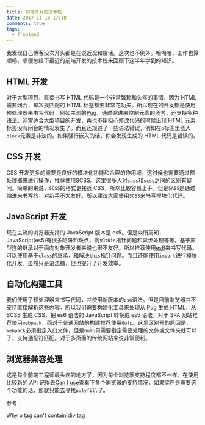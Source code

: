 ```yaml
---
title: 前端开发的技术栈
date: 2017-11-18 17:18
comments: true
tags:
  - frontend
---
```


我发现自己博客没次开头都是在说近况和废话。这次也不例外。哈哈哈，工作也算顺畅，顺便总结下最近的前端开发的技术栈来回顾下这半年学到的知识。

## HTML 开发

对于大型项目，直接书写 HTML 代码是一个非常繁琐和头疼的事情，因为 HTML 需要闭合，每次找匹配的 HTML 标签都要非常花功夫。所以现在的开发都是使用预处理器来书写代码，例如主流的[Pug](https://github.com/pugjs/pug)，通过缩进来控制元素的嵌套，还支持多种语法。非常适合大型项目的开发，再也不用担心修改代码的时候出现 HTML 元素标签没有闭合的情况发生了。而且还规避了一些语法错误，例如在`p`标签里嵌入`block`元素是非法的。如果强行嵌入的话，你会发现生成的 HTML 代码是错误的。

## CSS 开发

CSS 开发更多的需要是良好的模块化功能和合理的作用域。这时候也需要通过预处理器来进行操作，推荐使用[SCSS](http://sass-lang.com/guide)。这里很多人对`sass`和`scss`之间的区别有疑问。简单的来说，`SCSS`的格式更接近 CSS，所以比较容易上手。但是`SASS`是通过缩进来书写的，对新手不太友好。所以建议大家使用`SCSS`来书写模块化代码。

## JavaScript 开发

现在主流的浏览器支持的 JavaScript 版本是 es5。但是众所周知，JavaScript(es5)有很多陷阱和缺点，例如`this`指针问题和异步处理等等。基于原型连的继承对于面向对象开发者来说也很不友好。所以推荐使用[es6](http://es6-features.org/#Constants)来书写代码。可以使用基于`class`的继承，和解决`this`指针问题。而且还能使用`import`进行模块化开发。虽然只是语法糖，但也提升了开发效率。

## 自动化构建工具

我们使用了预处理器来书写代码，并使用新版本的`es6`语法。但是目前浏览器并不支持直接解析这些内容。所以我们需要构建化工具来处理从 Pug 生成 HTML，从 SCSS 生成 CSS，把 es6 语法的 JavaScript 转换成 es5 语法。对于 SPA 网站推荐使用`webpack`，而对于普通网站的构建推荐使用`Gulp`。这里区别开的原因是，`webpack`必须指定入口文件，但是`Gulp`只需要指定需要处理的文件或文件夹就可以了，支持通配符匹配。对于多页面的传统网站来说非常便利。

## 浏览器兼容处理

这是每个前端工程师最头疼的地方了，因为每个浏览器支持程度都不一样。在使用比较新的 API 记得去[Can I use](https://caniuse.com/)查看下各个浏览器的支持情况，如果实在是需要这个功能的话，那就只能去寻找`polyfill`了。

参考：

[Why p tag can't contain div tag](https://stackoverflow.com/questions/8397852/why-p-tag-cant-contain-div-tag-inside-it)
